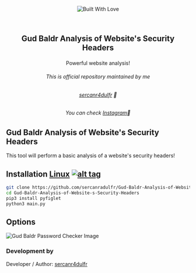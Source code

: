 <p align=center>
  <img title="Built With Love" src="https://forthebadge.com/images/badges/built-with-love.svg"></p>
  
  <br>
  
##   <p align="center">Gud Baldr Analysis of Website's Security Headers
  <p align="center">Powerful website analysis!




###### <p align="center"> *This is official repository maintained by me*</center> </p>
###### <p align="center"> *[sercanr4dulfr](https://www.instagram.com/therealradulfr/) 🍺*</center> </p>
###### <p align="center"> *You can check [Instagram](https://www.instagram.com/therealradulfr/)🍺*</center> </p>
  
  
## Gud Baldr Analysis of Website's Security Headers
 
This tool will perform a basic analysis of a website's security headers!
  

 

## Installation [Linux](https://wikipedia.org/wiki/Linux) [![alt tag](http://icons.iconarchive.com/icons/dakirby309/simply-styled/32/OS-Linux-icon.png)](https://en.wikipedia.org/wiki/Linux)

```bash
git clone https://github.com/sercanradulfr/Gud-Baldr-Analysis-of-Website-s-Security-Headers.git
cd Gud-Baldr-Analysis-of-Website-s-Security-Headers
pip3 install pyfiglet
python3 main.py
```
## Options
![Gud Baldr Password Checker Image](https://github.com/sercanradulfr/Gud-Baldr-Analysis-of-Website-s-Security-Headers/edit/main/gbawsh.png "Gud Baldr Analysis of Website's Security Headers Image")




 

 ### Development by

Developer / Author: [sercanr4dulfr](https://www.instagram.com/therealradulfr/)
